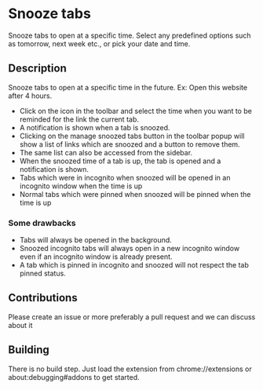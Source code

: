 # Snooze tabs

Snooze tabs to open at a specific time. Select any predefined options such as tomorrow, next week etc., or pick your date and time.

## Description
Snooze tabs to open at a specific time in the future.
Ex: Open this website after 4 hours.

- Click on the icon in the toolbar and select the time when you want to be reminded for the link the current tab.
- A notification is shown when a tab is snoozed.
- Clicking on the manage snoozed tabs button in the toolbar popup will show a list of links which are snoozed and a button to remove them.
- The same list can also be accessed from the sidebar.
- When the snoozed time of a tab is up, the tab is opened and a notification is shown.
- Tabs which were in incognito when snoozed will be opened in an incognito window when the time is up
- Normal tabs which were pinned when snoozed will be pinned when the time is up


### Some drawbacks
- Tabs will always be opened in the background.
- Snoozed incognito tabs will always open in a new incognito window even if an incognito window is already present.
- A tab which is pinned in incognito and snoozed will not respect the tab pinned status.

## Contributions
Please create an issue or more preferably a pull request and we can discuss about it

## Building
There is no build step. Just load the extension from chrome://extensions or about:debugging#addons to get started.

